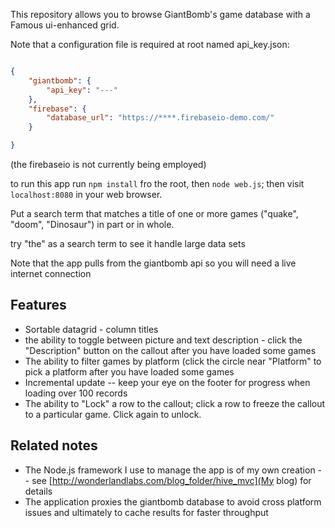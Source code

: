 This repository allows you to browse GiantBomb's game database with a Famous ui-enhanced grid.

Note that a configuration file is required at root named api_key.json:

``` json

{
    "giantbomb": {
        "api_key": "---"
    },
    "firebase": {
        "database_url": "https://****.firebaseio-demo.com/"
    }

}

```
(the firebaseio is not currently being employed)

to run this app run `npm install` fro the root, then `node web.js`; then visit `localhost:8080` in your web browser.

Put a search term that matches a title of one or more games ("quake", "doom", "Dinosaur") in part or in whole.

try "the" as a search term to see it handle large data sets

Note that the app pulls from the giantbomb api so you will need a live internet connection

## Features

* Sortable datagrid - column titles
* the ability to toggle between picture and text description - click the "Description" button on the callout
after you have loaded some games
* The ability to filter games by platform (click the circle near "Platform" to pick a platform after you have loaded
some games
* Incremental update -- keep your eye on the footer for progress when loading over 100 records
* The ability to "Lock" a row to the callout; click a row to freeze the callout to a particular game. Click again to unlock.

## Related notes

* The Node.js framework I use to manage the app is of my own creation -- see [http://wonderlandlabs.com/blog_folder/hive_mvc](My blog) for details
* The application proxies the giantbomb database to avoid cross platform issues and ultimately to cache results for faster throughput